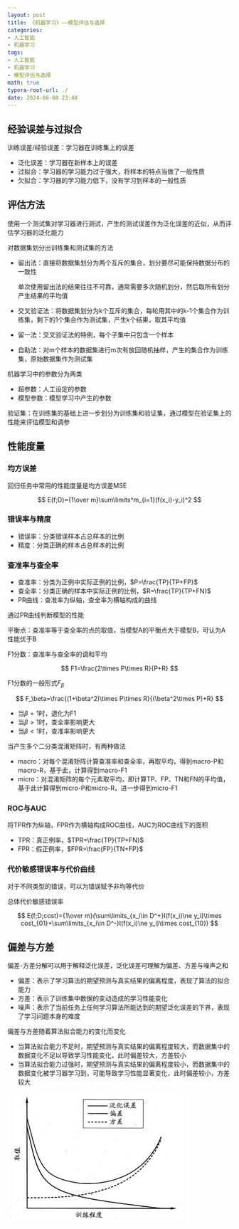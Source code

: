 ```yaml
---
layout: post
title: 《机器学习》——模型评估与选择
categories:
- 人工智能
- 机器学习
tags:
- 人工智能
- 机器学习
- 模型评估与选择
math: true
typora-root-url: ./
date: 2024-06-08 23:48
---
```


## 经验误差与过拟合

训练误差/经验误差：学习器在训练集上的误差

-   泛化误差：学习器在新样本上的误差
-   过拟合：学习器的学习能力过于强大，将样本的特点当做了一般性质
-   欠拟合：学习器的学习能力低下，没有学习到样本的一般性质

## 评估方法

使用一个测试集对学习器进行测试，产生的测试误差作为泛化误差的近似，从而评估学习器的泛化能力

对数据集划分出训练集和测试集的方法

-   留出法：直接将数据集划分为两个互斥的集合，划分要尽可能保持数据分布的一致性

    单次使用留出法的结果往往不可靠，通常需要多次随机划分，然后取所有划分产生结果的平均值

-   交叉验证法：将数据集划分为k个互斥的集合，每轮用其中的k-1个集合作为训练集，剩下的1个集合作为测试集，产生k个结果，取其平均值

-   留一法：交叉验证法的特例，每个子集中只包含一个样本

-   自助法：对m个样本的数据集进行m次有放回随机抽样，产生的集合作为训练集，原始数据集作为测试集

机器学习中的参数分为两类

-   超参数：人工设定的参数
-   模型参数：模型学习中产生的参数

验证集：在训练集的基础上进一步划分为训练集和验证集，通过模型在验证集上的性能来评估模型和调参

## 性能度量

### 均方误差

回归任务中常用的性能度量是均方误差MSE

$$
E(f;D)={1\over m}\sum\limits^m_{i=1}(f(x_i)-y_i)^2
$$

### 错误率与精度

-   错误率：分类错误样本占总样本的比例
-   精度：分类正确的样本占总样本的比例

### 查准率与查全率

-   查准率：分类为正例中实际正例的比例，$P=\frac{TP}{TP+FP}$
-   查全率：分类正确的样本中实际正例的比例，$R=\frac{TP}{TP+FN}$
-   PR曲线：查准率为纵轴，查全率为横轴构成的曲线

通过PR曲线判断模型的性能

平衡点：查准率等于查全率的点的取值，当模型A的平衡点大于模型B，可认为A性能优于B

F1分数：查准率与查全率的调和平均

$$
F1=\frac{2\times P\times R}{P+R}
$$

F1分数的一般形式$F_\beta$

$$
F_\beta=\frac{(1+\beta^2)\times P\times R}{(\beta^2\times P)+R}
$$

-   当$\beta=1$时，退化为F1
-   当$\beta>1$时，查全率影响更大
-   当$\beta<1$时，查准率影响更大

当产生多个二分类混淆矩阵时，有两种做法

-   macro：对每个混淆矩阵计算查准率和查全率，再取平均，得到macro-P和macro-R，基于此，计算得到macro-F1
-   micro：对混淆矩阵的每个元素取平均，即计算TP、FP、TN和FN的平均值，基于此计算得到micro-P和micro-R，进一步得到micro-F1

### ROC与AUC

将TPR作为纵轴，FPR作为横轴构成ROC曲线，AUC为ROC曲线下的面积

-   TPR：真正例率，$TPR=\frac{TP}{TP+FN}$
-   FPR：假正例率，$FPR=\frac{FP}{TN+FP}$

### 代价敏感错误率与代价曲线

对于不同类型的错误，可以为错误赋予非均等代价

总体代价敏感错误率

$$
E(f;D;cost)={1\over m}(\sum\limits_{x_i\in D^+}I(f(x_i)\ne y_i)\times cost_{01}+\sum\limits_{x_i\in D^-}I(f(x_i)\ne y_i)\times cost_{10})
$$

## 偏差与方差

偏差-方差分解可以用于解释泛化误差，泛化误差可理解为偏差、方差与噪声之和

-   偏差：表示了学习算法的期望预测与真实结果的偏离程度，表现了算法的拟合能力
-   方差：表示了训练集中数据的变动造成的学习性能变化
-   噪声：表示了当前任务上任何学习算法所能达到的期望泛化误差的下界，表现了学习问题本身的难度

偏差与方差随着算法拟合能力的变化而变化

-   当算法拟合能力不足时，期望预测与真实结果的偏离程度较大，而数据集中的数据变化不足以导致学习性能变化，此时偏差较大，方差较小
-   当算法拟合能力过强时，期望预测与真实结果的偏离程度较小，而数据集中的数据变化被学习器学习到，可能导致学习性能显著变化，此时偏差较小，方差较大

<img src="./assets/image-20240608214435364.png" alt="image-20240608214435364" style="zoom: 50%;" />

